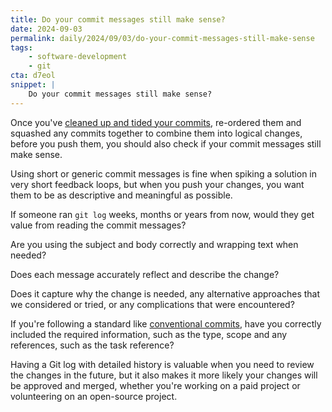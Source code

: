 ```yaml
---
title: Do your commit messages still make sense?
date: 2024-09-03
permalink: daily/2024/09/03/do-your-commit-messages-still-make-sense
tags:
    - software-development
    - git
cta: d7eol
snippet: |
    Do your commit messages still make sense?
---
```


Once you've [cleaned up and tided your commits][1], re-ordered them and squashed any commits together to combine them into logical changes, before you push them, you should also check if your commit messages still make sense.

Using short or generic commit messages is fine when spiking a solution in very short feedback loops, but when you push your changes, you want them to be as descriptive and meaningful as possible.

If someone ran `git log` weeks, months or years from now, would they get value from reading the commit messages?

Are you using the subject and body correctly and wrapping text when needed?

Does each message accurately reflect and describe the change?

Does it capture why the change is needed, any alternative approaches that we considered or tried, or any complications that were encountered?

If you're following a standard like [conventional commits][0], have you correctly included the required information, such as the type, scope and any references, such as the task reference?

Having a Git log with detailed history is valuable when you need to review the changes in the future, but it also makes it more likely your changes will be approved and merged, whether you're working on a paid project or volunteering on an open-source project.

[0]: {{site.url}}/archive/2022/09/01/conventional-commits-changelogs
[1]: {{site.url}}/daily/2024/09/02/no-one-sees-your-clean-up-commits
